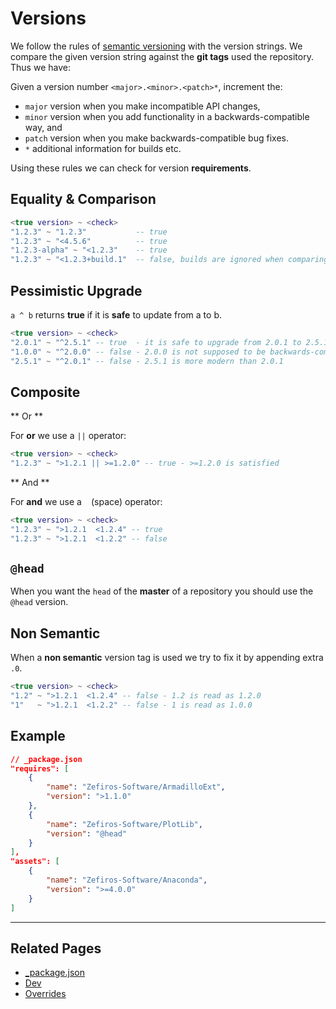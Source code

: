 # Versions
We follow the rules of [semantic versioning](http://semver.org/) with the version strings. 
We compare the given version string against the **git tags** used the repository.
Thus we have:

Given a version number `<major>.<minor>.<patch>*`, increment the:

* `major` version when you make incompatible API changes,
* `minor` version when you add functionality in a backwards-compatible way, and
* `patch` version when you make backwards-compatible bug fixes.
* `*` additional information for builds etc.

Using these rules we can check for version **requirements**.

## Equality &amp; Comparison
```lua
<true version> ~ <check>
"1.2.3" ~ "1.2.3"           -- true
"1.2.3" ~ "<4.5.6"          -- true
"1.2.3-alpha" ~ "<1.2.3"    -- true
"1.2.3" ~ "<1.2.3+build.1"  -- false, builds are ignored when comparing versions
```

## Pessimistic Upgrade
`a ^ b` returns **true** if it is **safe** to update from a to b.
```lua
<true version> ~ <check>
"2.0.1" ~ "^2.5.1" -- true  - it is safe to upgrade from 2.0.1 to 2.5.1
"1.0.0" ~ "^2.0.0" -- false - 2.0.0 is not supposed to be backwards-compatible
"2.5.1" ~ "^2.0.1" -- false - 2.5.1 is more modern than 2.0.1
```

## Composite

** Or **

For **or** we use a `||` operator:
```lua
<true version> ~ <check>
"1.2.3" ~ ">1.2.1 || >=1.2.0" -- true - >=1.2.0 is satisfied
```

** And **

For **and** we use a ` ` (space) operator:
```lua
<true version> ~ <check>
"1.2.3" ~ ">1.2.1  <1.2.4" -- true
"1.2.3" ~ ">1.2.1  <1.2.2" -- false
```

## `@head`
When you want the `head` of the **master** of a repository you should use the `@head` version.

## Non Semantic
When a **non semantic** version tag is used we try to fix it by appending extra `.0`.
```lua
<true version> ~ <check>
"1.2" ~ ">1.2.1  <1.2.4" -- false - 1.2 is read as 1.2.0
"1"   ~ ">1.2.1  <1.2.2" -- false - 1 is read as 1.0.0
```

## Example
```json
// _package.json
"requires": [
    {
        "name": "Zefiros-Software/ArmadilloExt",
        "version": ">1.1.0"
    },
    {
        "name": "Zefiros-Software/PlotLib",
        "version": "@head"
    }
],
"assets": [
    {
        "name": "Zefiros-Software/Anaconda",
        "version": ">=4.0.0"
    }
]
```
----

## Related Pages

* [_package.json](_package)
* [Dev](dev)
* [Overrides](overrides)